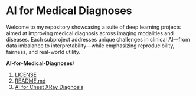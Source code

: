 # AI for Medical Diagnoses

Welcome to my repository showcasing a suite of deep learning projects aimed at improving medical diagnosis across imaging modalities and diseases. Each subproject addresses unique challenges in clinical AI—from data imbalance to interpretability—while emphasizing reproducibility, fairness, and real-world utility.

**AI-for-Medical-Diagnoses**/

1. [LICENSE](https://github.com/francktchafa/AI-for-Medical-Diagnoses/blob/main/LICENSE)
2. [README.md](https://github.com/francktchafa/AI-for-Medical-Diagnoses/blob/main/README.md)
3. [AI for Chest XRay Diagnosis](https://github.com/francktchafa/AI-for-Medical-Diagnoses/tree/main/AI%20for%20Chest%20XRay%20Diagnosis)

